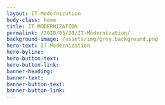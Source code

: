 ```yaml
---
layout: IT-Modernization
body-class: home
title: IT MODERNIZATION
permalink: /2018/05/30/IT-Modernization/
background-image: /assets/img/grey.background.png
hero-text: IT Modernization
hero-byline:
hero-button-text: 
hero-button-link: 
banner-heading: 
banner-text: 
banner-button-text: 
banner-button-link: 
---
```

